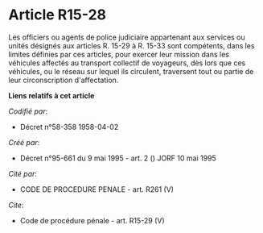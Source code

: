 # Article R15-28

Les officiers ou agents de police judiciaire appartenant aux services ou unités désignés aux articles R. 15-29 à R. 15-33
sont compétents, dans les limites définies par ces articles, pour exercer leur mission dans les véhicules affectés au
transport collectif de voyageurs, dès lors que ces véhicules, ou le réseau sur lequel ils circulent, traversent tout ou
partie de leur circonscription d'affectation.

**Liens relatifs à cet article**

_Codifié par_:

  - Décret n°58-358 1958-04-02

_Créé par_:

  - Décret n°95-661 du 9 mai 1995 - art. 2 () JORF 10 mai 1995

_Cité par_:

  - CODE DE PROCEDURE PENALE - art. R261 (V)

_Cite_:

  - Code de procédure pénale - art. R15-29 (V)
